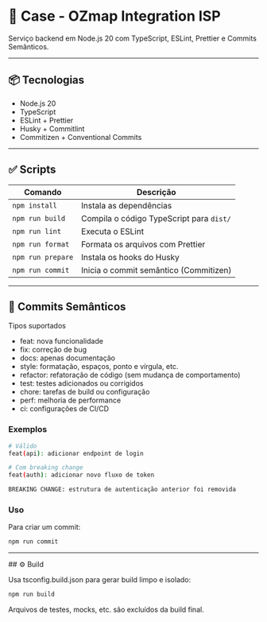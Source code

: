 # 🚀 Case - OZmap Integration ISP

Serviço backend em Node.js 20 com TypeScript, ESLint, Prettier e Commits Semânticos.

---

## 📦 Tecnologias

- Node.js 20
- TypeScript
- ESLint + Prettier
- Husky + Commitlint
- Commitizen + Conventional Commits

---

## ✅ Scripts

| Comando           | Descrição                                |
| ----------------- | ---------------------------------------- |
| `npm install`     | Instala as dependências                  |
| `npm run build`   | Compila o código TypeScript para `dist/` |
| `npm run lint`    | Executa o ESLint                         |
| `npm run format`  | Formata os arquivos com Prettier         |
| `npm run prepare` | Instala os hooks do Husky                |
| `npm run commit`  | Inicia o commit semântico (Commitizen)   |

---

## 🧪 Commits Semânticos

Tipos suportados

- feat: nova funcionalidade
- fix: correção de bug
- docs: apenas documentação
- style: formatação, espaços, ponto e vírgula, etc.
- refactor: refatoração de código (sem mudança de comportamento)
- test: testes adicionados ou corrigidos
- chore: tarefas de build ou configuração
- perf: melhoria de performance
- ci: configurações de CI/CD

### Exemplos

```bash
# Válido
feat(api): adicionar endpoint de login

# Com breaking change
feat(auth): adicionar novo fluxo de token

BREAKING CHANGE: estrutura de autenticação anterior foi removida
```

### Uso

Para criar um commit:

```bash
npm run commit
```

---

## ⚙️ Build

Usa tsconfig.build.json para gerar build limpo e isolado:

```bash
npm run build
```

Arquivos de testes, mocks, etc. são excluídos da build final.
